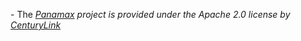 \- The _[Panamax](http://panamax.io) project is provided under the Apache 2.0 license by [CenturyLink](http://labs.ctl.io)_